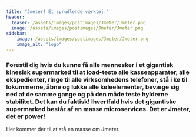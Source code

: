 ```yaml
---
title: "Jmeter! Et sprudlende værktøj."
header:
  teaser: /assets/images/postimages/Jmeter/Jmeter.png
  image: /assets/images/postimages/Jmeter/Jmeter.png
sidebar:
    image: /assets/images/postimages/Jmeter/Jmeter.png
    image_alt: "logo"
---
```

<h3>Forestil dig hvis du kunne få alle mennesker i et gigantisk kinesisk supermarked til at load-teste alle kasseapparater, alle ekspedienter, ringe til alle virksomhedens telefoner, stå i kø til lokummerne, åbne og lukke alle køleelementer, bevæge sig ned af de samme gange og på den måde teste hylderne stabilitet. Det kan du faktisk! Ihvertfald hvis det gigantiske supermarked består af en masse microservices. Det er Jmeter, det er power!</h3>

<p style="text-align: justify; hyphens: auto;">
Her kommer der til at stå en masse om Jmeter. 
</p>